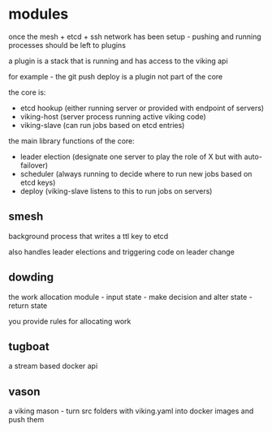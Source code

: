 # modules

once the mesh + etcd + ssh network has been setup - pushing and running processes should be left to plugins

a plugin is a stack that is running and has access to the viking api

for example - the git push deploy is a plugin not part of the core

the core is:

 * etcd hookup (either running server or provided with endpoint of servers)
 * viking-host (server process running active viking code)
 * viking-slave (can run jobs based on etcd entries)

the main library functions of the core:

 * leader election (designate one server to play the role of X but with auto-failover)
 * scheduler (always running to decide where to run new jobs based on etcd keys)
 * deploy (viking-slave listens to this to run jobs on servers)

## smesh

background process that writes a ttl key to etcd

also handles leader elections and triggering code on leader change

## dowding

the work allocation module - input state - make decision and alter state - return state

you provide rules for allocating work

## tugboat

a stream based docker api

## vason

a viking mason - turn src folders with viking.yaml into docker images and push them



